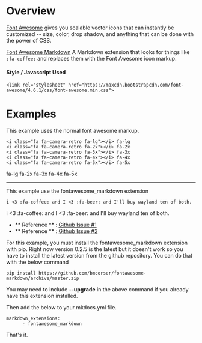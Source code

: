 # Overview


[Font Awesome](https://fortawesome.github.io) gives you scalable
 vector icons that can instantly be customized -- size, color, drop shadow, and 
anything that can be done with the power of CSS.

[Font Awesome Markdown](http://bmcorser.github.io/fontawesome-markdown/) A 
Markdown extension that looks for things like `:fa-coffee:` and replaces them 
with the Font Awesome icon markup.

#### Style / Javascript Used
```
<link rel="stylesheet" href="https://maxcdn.bootstrapcdn.com/font-awesome/4.6.1/css/font-awesome.min.css">
```

<link rel="stylesheet" href="https://maxcdn.bootstrapcdn.com/font-awesome/4.6.1/css/font-awesome.min.css">

# Examples

This  example uses the normal font awesome markup.
```
<i class="fa fa-camera-retro fa-lg"></i> fa-lg
<i class="fa fa-camera-retro fa-2x"></i> fa-2x
<i class="fa fa-camera-retro fa-3x"></i> fa-3x
<i class="fa fa-camera-retro fa-4x"></i> fa-4x
<i class="fa fa-camera-retro fa-5x"></i> fa-5x
```
<i class="fa fa-camera-retro fa-lg"></i> fa-lg
<i class="fa fa-camera-retro fa-2x"></i> fa-2x
<i class="fa fa-camera-retro fa-3x"></i> fa-3x
<i class="fa fa-camera-retro fa-4x"></i> fa-4x
<i class="fa fa-camera-retro fa-5x"></i> fa-5x

<hr>

This example use the fontawesome_markdown extension
```
i <3 :fa-coffee: and I <3 :fa-beer: and I'll buy wayland ten of both. 
```

i <3 :fa-coffee: and I <3 :fa-beer: and I'll buy wayland ten of both. 




* ** Reference ** : [Github Issue #1](https://github.com/mkdocs/mkdocs/issues/909)
* ** Reference ** : [Github Issue #2](https://github.com/bmcorser/fontawesome-markdown/issues/6)


For this example, you must install the fontawesome_markdown extension with
pip.  Right now version 0.2.5 is the latest but it doesn't work so you have
to install the latest version from the github repository.  You can do that
with the below command

```
pip install https://github.com/bmcorser/fontawesome-markdown/archive/master.zip
```
You may need to include **--upgrade** in the above command if you already have 
this extension installed.

Then add the below to your mkdocs.yml file.
```
markdown_extensions:
      - fontawesome_markdown
```

That's it.

